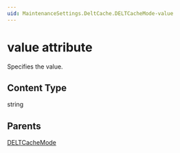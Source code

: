 ```yaml
---
uid: MaintenanceSettings.DeltCache.DELTCacheMode-value
---
```


# value attribute

Specifies the value.

## Content Type

string

## Parents

[DELTCacheMode](xref:MaintenanceSettings.DeltCache.DELTCacheMode)
